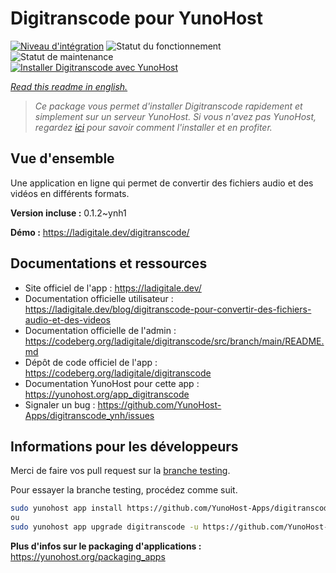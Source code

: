 <!--
N.B.: This README was automatically generated by https://github.com/YunoHost/apps/tree/master/tools/README-generator
It shall NOT be edited by hand.
-->

# Digitranscode pour YunoHost

[![Niveau d'intégration](https://dash.yunohost.org/integration/digitranscode.svg)](https://dash.yunohost.org/appci/app/digitranscode) ![Statut du fonctionnement](https://ci-apps.yunohost.org/ci/badges/digitranscode.status.svg) ![Statut de maintenance](https://ci-apps.yunohost.org/ci/badges/digitranscode.maintain.svg)  
[![Installer Digitranscode avec YunoHost](https://install-app.yunohost.org/install-with-yunohost.svg)](https://install-app.yunohost.org/?app=digitranscode)

*[Read this readme in english.](./README.md)*

> *Ce package vous permet d'installer Digitranscode rapidement et simplement sur un serveur YunoHost.
Si vous n'avez pas YunoHost, regardez [ici](https://yunohost.org/#/install) pour savoir comment l'installer et en profiter.*

## Vue d'ensemble

Une application en ligne qui permet de convertir des fichiers audio et des vidéos en différents formats.

**Version incluse :** 0.1.2~ynh1

**Démo :** https://ladigitale.dev/digitranscode/
## Documentations et ressources

* Site officiel de l'app : <https://ladigitale.dev/>
* Documentation officielle utilisateur : <https://ladigitale.dev/blog/digitranscode-pour-convertir-des-fichiers-audio-et-des-videos>
* Documentation officielle de l'admin : <https://codeberg.org/ladigitale/digitranscode/src/branch/main/README.md>
* Dépôt de code officiel de l'app : <https://codeberg.org/ladigitale/digitranscode>
* Documentation YunoHost pour cette app : <https://yunohost.org/app_digitranscode>
* Signaler un bug : <https://github.com/YunoHost-Apps/digitranscode_ynh/issues>

## Informations pour les développeurs

Merci de faire vos pull request sur la [branche testing](https://github.com/YunoHost-Apps/digitranscode_ynh/tree/testing).

Pour essayer la branche testing, procédez comme suit.

``` bash
sudo yunohost app install https://github.com/YunoHost-Apps/digitranscode_ynh/tree/testing --debug
ou
sudo yunohost app upgrade digitranscode -u https://github.com/YunoHost-Apps/digitranscode_ynh/tree/testing --debug
```

**Plus d'infos sur le packaging d'applications :** <https://yunohost.org/packaging_apps>
